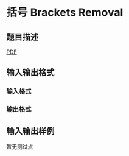 # 括号 Brackets Removal

## 题目描述

[problemUrl]: https://uva.onlinejudge.org/index.php?option=com_onlinejudge&Itemid=8&category=825&page=show_problem&problem=4537

[PDF](https://uva.onlinejudge.org/external/16/p1662.pdf)

## 输入输出格式

### 输入格式

### 输出格式

## 输入输出样例

暂无测试点

